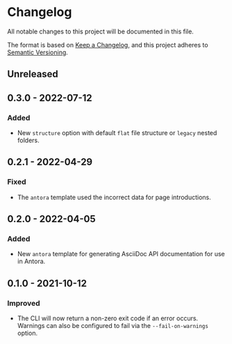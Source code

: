 # Changelog
All notable changes to this project will be documented in this file.

The format is based on [Keep a Changelog](https://keepachangelog.com/en/1.0.0/),
and this project adheres to [Semantic Versioning](https://semver.org/spec/v2.0.0.html).

## Unreleased

## 0.3.0 - 2022-07-12

### Added
- New `structure` option with default `flat` file structure or `legacy` nested folders.

## 0.2.1 - 2022-04-29

### Fixed
- The `antora` template used the incorrect data for page introductions.

## 0.2.0 - 2022-04-05

### Added
- New `antora` template for generating AsciiDoc API documentation for use in Antora.

## 0.1.0 - 2021-10-12

### Improved
- The CLI will now return a non-zero exit code if an error occurs. Warnings can also be configured to fail via the `--fail-on-warnings` option.
